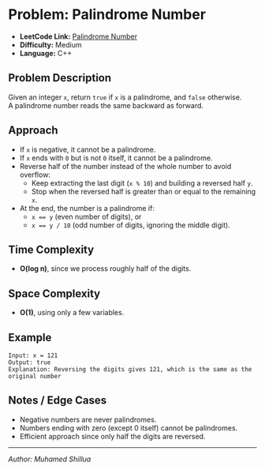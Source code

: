 # Problem: Palindrome Number

- **LeetCode Link:** [Palindrome Number](https://leetcode.com/problems/palindrome-number/)
- **Difficulty:** Medium
- **Language:** C++

## Problem Description
Given an integer `x`, return `true` if `x` is a palindrome, and `false` otherwise.  
A palindrome number reads the same backward as forward.

## Approach
- If `x` is negative, it cannot be a palindrome.
- If `x` ends with `0` but is not `0` itself, it cannot be a palindrome.
- Reverse half of the number instead of the whole number to avoid overflow:
  - Keep extracting the last digit (`x % 10`) and building a reversed half `y`.
  - Stop when the reversed half is greater than or equal to the remaining `x`.
- At the end, the number is a palindrome if:
  - `x == y` (even number of digits), or
  - `x == y / 10` (odd number of digits, ignoring the middle digit).

## Time Complexity
- **O(log n)**, since we process roughly half of the digits.

## Space Complexity
- **O(1)**, using only a few variables.

## Example
```
Input: x = 121
Output: true
Explanation: Reversing the digits gives 121, which is the same as the original number
```

## Notes / Edge Cases
- Negative numbers are never palindromes.
- Numbers ending with zero (except 0 itself) cannot be palindromes.
- Efficient approach since only half the digits are reversed.

---
*Author: Muhamed Shillua*
